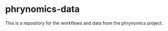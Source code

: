 phrynomics-data
===============

This is a repository for the workflows and data from the phrynomics project. 
